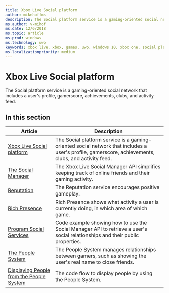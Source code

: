 ```yaml
---
title: Xbox Live Social platform
author: mikehoffms
description: The Social platform service is a gaming-oriented social network that includes a user's profile, gamerscore, achievements, clubs, and activity feed.
ms.author: v-mihof
ms.date: 12/6/2018
ms.topic: article
ms.prod: windows
ms.technology: uwp
keywords: xbox live, xbox, games, uwp, windows 10, xbox one, social platform
ms.localizationpriority: medium
---
```


# Xbox Live Social platform

The Social platform service is a gaming-oriented social network that includes a user's profile, gamerscore, achievements, clubs, and activity feed.


## In this section

| Article | Description |
|---------|-------------|
| [Xbox Live Social platform](xbox-live-social-platform.md) | The Social platform service is a gaming-oriented social network that includes a user's profile, gamerscore, achievements, clubs, and activity feed. |
| [The Social Manager](the-social-manager.md) | The Xbox Live Social Manager API simplifies keeping track of online friends and their gaming activity. |
| [Reputation](people-system/reputation.md) | The Reputation service encourages positive gameplay. |
| [Rich Presence](rich-presence-strings/rich-presence.md) | Rich Presence shows what activity a user is currently doing, in which area of which game. |
| [Program Social Services](people-system/programming-social-services.md) | Code example showing how to use the Social Manager API to retrieve a user's social relationships and their public properties. |
| [The People System](people-system/xbox-live-people-system.md) | The People System manages relationships between gamers, such as showing the user's real name to close friends. |
| [Displaying People from the People System](people-system/displaying-people-from-the-people-system.md) | The code flow to display people by using the People System. |
